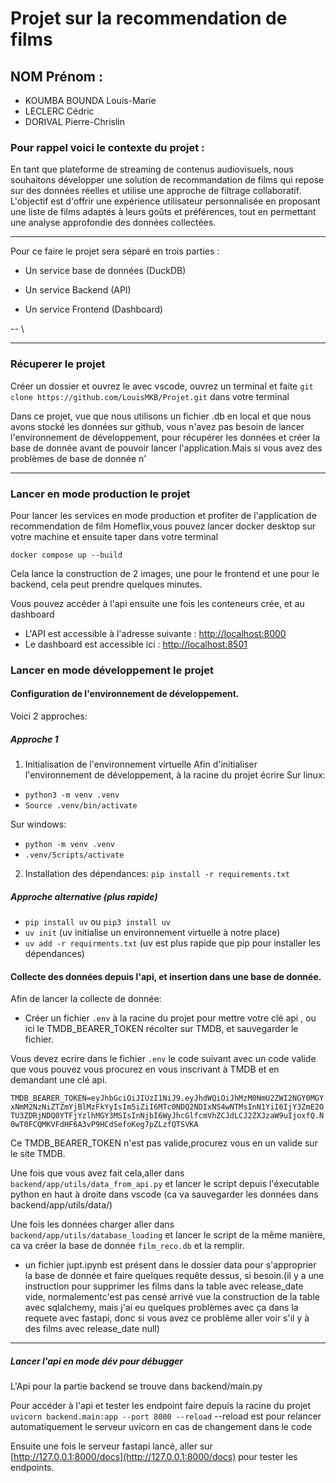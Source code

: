 # Projet sur la recommendation de films

## NOM Prénom :

- KOUMBA BOUNDA Louis-Marie
- LECLERC Cédric
- DORIVAL Pierre-Chrislin

### **Pour rappel voici le contexte du projet :** 
En tant que plateforme de streaming de contenus audiovisuels, nous souhaitons développer une solution de recommandation de films qui repose sur des données réelles et utilise une approche de filtrage collaboratif. L'objectif est d'offrir une expérience utilisateur personnalisée en proposant une liste de films adaptés à leurs goûts et préférences, tout en permettant une analyse approfondie des données collectées.

---

Pour ce faire le projet sera séparé en trois parties :

- Un service base de données (DuckDB)

- Un service Backend (API)

- Un service Frontend (Dashboard)

--
\\
_______

### Récuperer le projet
Créer un dossier et ouvrez le  avec vscode, ouvrez un terminal et faite
`git clone https://github.com/LouisMKB/Projet.git` dans votre terminal

Dans ce projet, vue que nous utilisons un fichier .db en local et que nous avons stocké les données sur github, vous n'avez pas besoin de lancer l'environnement de développement, pour récupérer les données et créer la base de donnée  avant de pouvoir lancer l'application.Mais si vous avez des problèmes de base de donnée n'


__________

### Lancer en mode production le projet
Pour lancer les services en mode production et profiter de l'application de recommendation de film  Homeflix,vous pouvez lancer docker desktop sur votre machine  et ensuite taper dans votre terminal

`docker compose up --build`

Cela lance la construction de 2 images, une pour le frontend et une pour le backend, cela peut prendre quelques minutes.

Vous pouvez accéder à l'api ensuite une fois les conteneurs crée, et au dashboard
- L'API est accessible à l'adresse suivante : [http://localhost:8000](http://localhost:8000)
- Le dashboard est accessible ici : [http://localhost:8501](http://localhost:8501)


### Lancer en mode développement le projet
#### Configuration de l'environnement de développement.

Voici 2 approches:
#####  Approche 1
1. Initialisation de l'environnement virtuelle
Afin d'initialiser l'environnement de développement, à la racine du projet écrire
Sur linux:
-  `python3 -m venv .venv` 
- `Source .venv/bin/activate`

Sur windows:

- `python -m venv .venv` 
- `.venv/Scripts/activate`

2. Installation des dépendances:
`pip install -r requirements.txt`

##### Approche alternative (plus rapide)

- `pip install uv` ou `pip3 install uv`
- `uv init` (uv initialise un environnement virtuelle à notre place)
- `uv add -r requirments.txt` (uv est plus rapide que pip pour installer les dépendances)


#### Collecte des données depuis l'api, et insertion dans une base de donnée.


Afin de lancer la collecte de donnée:

- Créer un fichier  `.env` à la racine du projet pour mettre votre clé api , ou ici  le TMDB_BEARER_TOKEN récolter sur TMDB, et sauvegarder le fichier.

Vous devez  ecrire dans le fichier `.env` le code suivant avec un code valide que vous pouvez vous procurez en vous inscrivant à TMDB et en demandant une clé api.

```TMDB_BEARER_TOKEN=eyJhbGciOiJIUzI1NiJ9.eyJhdWQiOiJhMzM0NmU2ZWI2NGY0MGYxNmM2NzNiZTZmYjBlMzFkYyIsIm5iZiI6MTc0NDQ2NDIxNS4wNTMsInN1YiI6IjY3ZmE2OTU3ZDRjNDQ0YTFjYzlhMGY3MSIsInNjbI6WyJhcGlfcmVhZCJdLCJ2ZXJzaW9uIjoxfQ.N0wT0FCQMKVFdHF6A3vP9HCdSefoKeg7pZLzfQTSVKA```

Ce TMDB_BEARER_TOKEN n'est pas valide,procurez vous en un valide sur le site TMDB.

Une fois que vous avez fait cela,aller dans `backend/app/utils/data_from_api.py` et lancer le script depuis l'éxecutable python  en haut à droite dans vscode (ca va sauvegarder les données dans backend/app/utils/data/)

Une fois les données charger aller dans `backend/app/utils/database_loading` et lancer le script de la même manière, ca va créer la base de donnée `film_reco.db` et la remplir. 

- un fichier jupt.ipynb est présent dans le dossier data pour s'approprier la base de donnée et faire quelques requête dessus, si besoin.(il y a une instruction pour supprimer les films dans la table  avec release_date vide, normalementc'est pas censé arrivé vue la construction de la table avec sqlalchemy, mais j'ai eu quelques problèmes avec ça dans la requete avec fastapi, donc si vous avez ce problème aller voir s'il y à des films avec release_date null)


______________

##### Lancer l'api en mode dév pour débugger

L'Api pour la partie backend se trouve dans backend/main.py

Pour accéder à l'api et tester les endpoint faire  depuis la racine du projet
` uvicorn backend.main:app --port 8000 --reload` --reload est pour relancer  automatiquement le serveur uvicorn en cas de changement dans le code 

Ensuite une fois le serveur fastapi lancé, aller sur  [http://127.0.0.1:8000/docs](http://127.0.0.1:8000/docs) pour tester les endpoints.


